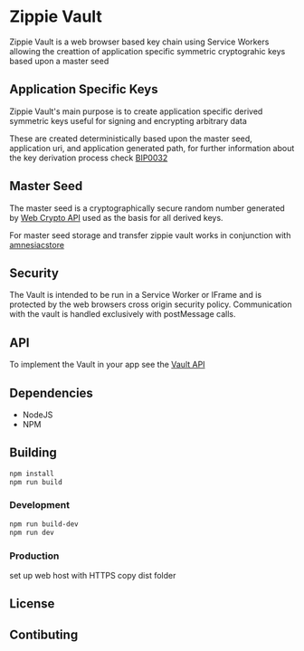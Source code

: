 # Zippie Vault
Zippie Vault is a web browser based key chain using Service Workers allowing the creattion of application specific symmetric cryptograhic keys based upon a master seed

## Application Specific Keys
Zippie Vault's main purpose is to create application specific derived symmetric keys useful for signing and encrypting arbitrary data

These are created deterministically based upon the master seed, application uri, and application generated path, for further information about the key derivation process check [BIP0032](https://github.com/bitcoin/bips/blob/master/bip-0032.mediawiki)

## Master Seed
The master seed is a cryptographically secure random number generated by [Web Crypto API](https://developer.mozilla.org/en-US/docs/Web/API/Crypto/getRandomValues) used as the basis for all derived keys.

For master seed storage and transfer zippie vault works in conjunction with [amnesiacstore](https://github.com/zippiehq/amnesiacstore)

## Security
The Vault is intended to be run in a Service Worker or IFrame and is protected by the web browsers cross origin security policy. Communication with the vault is handled exclusively with postMessage calls.

## API
To implement the Vault in your app see the [Vault API](https://github.com/zippiehq/vault-api)

## Dependencies
 - NodeJS
 - NPM

## Building
```bash
npm install
npm run build
```


### Development
```bash
npm run build-dev
npm run dev
```

### Production
set up web host with HTTPS
copy dist folder

## License

## Contibuting
